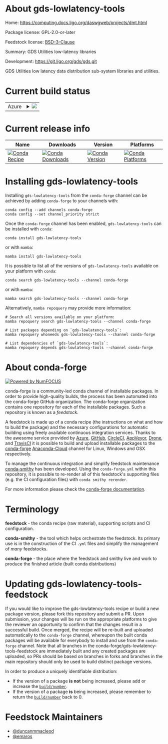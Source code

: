 About gds-lowlatency-tools
==========================

Home: https://computing.docs.ligo.org/daswgweb/projects/dmt.html

Package license: GPL-2.0-or-later

Feedstock license: [BSD-3-Clause](https://github.com/conda-forge/gds-lowlatency-tools-feedstock/blob/main/LICENSE.txt)

Summary: GDS Utilities low-latency libraries

Development: https://git.ligo.org/gds/gds.git

GDS Utilities low latency data distribution sub-system libraries and
utilities.


Current build status
====================


<table>
    
  <tr>
    <td>Azure</td>
    <td>
      <details>
        <summary>
          <a href="https://dev.azure.com/conda-forge/feedstock-builds/_build/latest?definitionId=12932&branchName=main">
            <img src="https://dev.azure.com/conda-forge/feedstock-builds/_apis/build/status/gds-lowlatency-tools-feedstock?branchName=main">
          </a>
        </summary>
        <table>
          <thead><tr><th>Variant</th><th>Status</th></tr></thead>
          <tbody><tr>
              <td>linux_64</td>
              <td>
                <a href="https://dev.azure.com/conda-forge/feedstock-builds/_build/latest?definitionId=12932&branchName=main">
                  <img src="https://dev.azure.com/conda-forge/feedstock-builds/_apis/build/status/gds-lowlatency-tools-feedstock?branchName=main&jobName=linux&configuration=linux%20linux_64_" alt="variant">
                </a>
              </td>
            </tr><tr>
              <td>osx_64</td>
              <td>
                <a href="https://dev.azure.com/conda-forge/feedstock-builds/_build/latest?definitionId=12932&branchName=main">
                  <img src="https://dev.azure.com/conda-forge/feedstock-builds/_apis/build/status/gds-lowlatency-tools-feedstock?branchName=main&jobName=osx&configuration=osx%20osx_64_" alt="variant">
                </a>
              </td>
            </tr>
          </tbody>
        </table>
      </details>
    </td>
  </tr>
</table>

Current release info
====================

| Name | Downloads | Version | Platforms |
| --- | --- | --- | --- |
| [![Conda Recipe](https://img.shields.io/badge/recipe-gds--lowlatency--tools-green.svg)](https://anaconda.org/conda-forge/gds-lowlatency-tools) | [![Conda Downloads](https://img.shields.io/conda/dn/conda-forge/gds-lowlatency-tools.svg)](https://anaconda.org/conda-forge/gds-lowlatency-tools) | [![Conda Version](https://img.shields.io/conda/vn/conda-forge/gds-lowlatency-tools.svg)](https://anaconda.org/conda-forge/gds-lowlatency-tools) | [![Conda Platforms](https://img.shields.io/conda/pn/conda-forge/gds-lowlatency-tools.svg)](https://anaconda.org/conda-forge/gds-lowlatency-tools) |

Installing gds-lowlatency-tools
===============================

Installing `gds-lowlatency-tools` from the `conda-forge` channel can be achieved by adding `conda-forge` to your channels with:

```
conda config --add channels conda-forge
conda config --set channel_priority strict
```

Once the `conda-forge` channel has been enabled, `gds-lowlatency-tools` can be installed with `conda`:

```
conda install gds-lowlatency-tools
```

or with `mamba`:

```
mamba install gds-lowlatency-tools
```

It is possible to list all of the versions of `gds-lowlatency-tools` available on your platform with `conda`:

```
conda search gds-lowlatency-tools --channel conda-forge
```

or with `mamba`:

```
mamba search gds-lowlatency-tools --channel conda-forge
```

Alternatively, `mamba repoquery` may provide more information:

```
# Search all versions available on your platform:
mamba repoquery search gds-lowlatency-tools --channel conda-forge

# List packages depending on `gds-lowlatency-tools`:
mamba repoquery whoneeds gds-lowlatency-tools --channel conda-forge

# List dependencies of `gds-lowlatency-tools`:
mamba repoquery depends gds-lowlatency-tools --channel conda-forge
```


About conda-forge
=================

[![Powered by
NumFOCUS](https://img.shields.io/badge/powered%20by-NumFOCUS-orange.svg?style=flat&colorA=E1523D&colorB=007D8A)](https://numfocus.org)

conda-forge is a community-led conda channel of installable packages.
In order to provide high-quality builds, the process has been automated into the
conda-forge GitHub organization. The conda-forge organization contains one repository
for each of the installable packages. Such a repository is known as a *feedstock*.

A feedstock is made up of a conda recipe (the instructions on what and how to build
the package) and the necessary configurations for automatic building using freely
available continuous integration services. Thanks to the awesome service provided by
[Azure](https://azure.microsoft.com/en-us/services/devops/), [GitHub](https://github.com/),
[CircleCI](https://circleci.com/), [AppVeyor](https://www.appveyor.com/),
[Drone](https://cloud.drone.io/welcome), and [TravisCI](https://travis-ci.com/)
it is possible to build and upload installable packages to the
[conda-forge](https://anaconda.org/conda-forge) [Anaconda-Cloud](https://anaconda.org/)
channel for Linux, Windows and OSX respectively.

To manage the continuous integration and simplify feedstock maintenance
[conda-smithy](https://github.com/conda-forge/conda-smithy) has been developed.
Using the ``conda-forge.yml`` within this repository, it is possible to re-render all of
this feedstock's supporting files (e.g. the CI configuration files) with ``conda smithy rerender``.

For more information please check the [conda-forge documentation](https://conda-forge.org/docs/).

Terminology
===========

**feedstock** - the conda recipe (raw material), supporting scripts and CI configuration.

**conda-smithy** - the tool which helps orchestrate the feedstock.
                   Its primary use is in the construction of the CI ``.yml`` files
                   and simplify the management of *many* feedstocks.

**conda-forge** - the place where the feedstock and smithy live and work to
                  produce the finished article (built conda distributions)


Updating gds-lowlatency-tools-feedstock
=======================================

If you would like to improve the gds-lowlatency-tools recipe or build a new
package version, please fork this repository and submit a PR. Upon submission,
your changes will be run on the appropriate platforms to give the reviewer an
opportunity to confirm that the changes result in a successful build. Once
merged, the recipe will be re-built and uploaded automatically to the
`conda-forge` channel, whereupon the built conda packages will be available for
everybody to install and use from the `conda-forge` channel.
Note that all branches in the conda-forge/gds-lowlatency-tools-feedstock are
immediately built and any created packages are uploaded, so PRs should be based
on branches in forks and branches in the main repository should only be used to
build distinct package versions.

In order to produce a uniquely identifiable distribution:
 * If the version of a package **is not** being increased, please add or increase
   the [``build/number``](https://docs.conda.io/projects/conda-build/en/latest/resources/define-metadata.html#build-number-and-string).
 * If the version of a package **is** being increased, please remember to return
   the [``build/number``](https://docs.conda.io/projects/conda-build/en/latest/resources/define-metadata.html#build-number-and-string)
   back to 0.

Feedstock Maintainers
=====================

* [@duncanmmacleod](https://github.com/duncanmmacleod/)
* [@emaros](https://github.com/emaros/)

